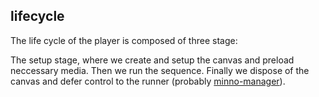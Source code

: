 ## lifecycle

The life cycle of the player is composed of three stage:

The setup stage, where we create and setup the canvas and preload neccessary media.
Then we run the sequence.
Finally we dispose of the canvas and defer control to the runner (probably [minno-manager](https://github.com/minnojs/minno-quest)).
